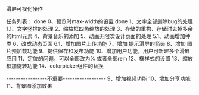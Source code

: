 ﻿滑屏可视化操作

任务列表：
done 0、预览时max-width的设置
done 1、文字全部删除bug的处理 
1.1、文字竖排的处理
2、缩放框四角缩放的处理
3、存储的重构、存储时去掉多余的html元素
4、背景音乐的添加
5、动画无限次设计页面的处理
5.1、动画增加种类
6、改成动态页面
6.1、增加图片上传功能
7、增加 提示滑屏的箭头
8、增加 图片预加载功能
9、提供保存和发布功能
10、增加用户功能，用户可新建多个滑屏应用
11、定位的问题，可以全部改为%  或者全部rem
12、框样式的设置
13、缩放框加旋转功能
14、colorpicker组件的替换

-----------------不重要------------------
9、增加视频功能
10、增加分享功能
11、背景图添加效果


